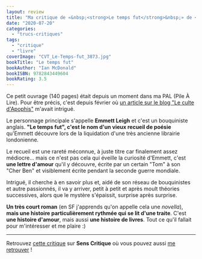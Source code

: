 ```yaml
---
layout: review
title: "Ma critique de «&nbsp;<strong>Le temps fut</strong>&nbsp;» de <em>Ian McDonald</em>"
date: "2020-07-20"
categories: 
  - "trucs-critiques"
tags: 
  - "critique"
  - "livre"
coverImage: "CVT_Le-Temps-fut_3873.jpg"
bookTitle: "Le temps fut"
bookAuthor: "Ian McDonald"
bookISBN: 9782843449604  
bookRating: 3.5
---
```


Ce petit ouvrage (140 pages) était depuis un moment dans ma PAL (Pile À Lire). Pour être précis, c'est depuis février où [un article sur le blog "Le culte d'Apophis"](https://lecultedapophis.com/2020/02/06/le-temps-fut-ian-mcdonald/) m'avait intrigué.

Le personnage principale s'appelle **Emmett Leigh** et c'est un bouquiniste anglais. **"Le temps fut", c'est le nom d'un vieux recueil de poésie** qu'Emmett découvre lors de la liquidation d'une très ancienne librairie londonienne.

Le recueil est une rareté méconnue, à juste titre car finalement assez médiocre... mais ce n'est pas cela qui éveille la curiosité d'Emmett, c'est **une lettre d'amour** qu'il y découvre, écrite par un certain "Tom" à son "Cher Ben" et visiblement écrite pendant la seconde guerre mondiale.

Intrigué, il cherche à en savoir plus et, aidé de son réseau de bouquinistes et autre passionnés, il va y arriver, petit à petit et après moult théories successives, alors que le mystère s'épaissit, surprise après surprise.

**Un très court roman** (en SF j'apprends qu'on appelle cela une _novella_), **mais une histoire particulièrement rythmée qui se lit d'une traite**. C'est **une histoire d'amour**, mais aussi **une histoire de livres**. Tout ce qu'il fallait pour m'intéresser et me plaire :)

* * *

Retrouvez [cette critique](https://www.senscritique.com/livre/Le_Temps_fut/critique/225824560) sur **Sens Critique** où vous pouvez aussi [me retrouver](http://www.senscritique.com/Arnaud_Malon) !
